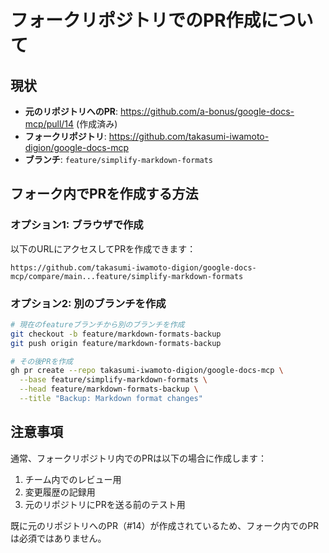 # フォークリポジトリでのPR作成について

## 現状
- **元のリポジトリへのPR**: https://github.com/a-bonus/google-docs-mcp/pull/14 (作成済み)
- **フォークリポジトリ**: https://github.com/takasumi-iwamoto-digion/google-docs-mcp
- **ブランチ**: `feature/simplify-markdown-formats`

## フォーク内でPRを作成する方法

### オプション1: ブラウザで作成
以下のURLにアクセスしてPRを作成できます：
```
https://github.com/takasumi-iwamoto-digion/google-docs-mcp/compare/main...feature/simplify-markdown-formats
```

### オプション2: 別のブランチを作成
```bash
# 現在のfeatureブランチから別のブランチを作成
git checkout -b feature/markdown-formats-backup
git push origin feature/markdown-formats-backup

# その後PRを作成
gh pr create --repo takasumi-iwamoto-digion/google-docs-mcp \
  --base feature/simplify-markdown-formats \
  --head feature/markdown-formats-backup \
  --title "Backup: Markdown format changes"
```

## 注意事項
通常、フォークリポジトリ内でのPRは以下の場合に作成します：
1. チーム内でのレビュー用
2. 変更履歴の記録用
3. 元のリポジトリにPRを送る前のテスト用

既に元のリポジトリへのPR（#14）が作成されているため、フォーク内でのPRは必須ではありません。